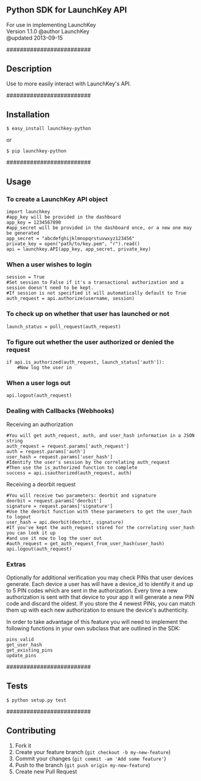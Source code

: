 ## Python SDK for LaunchKey API 
For use in implementing LaunchKey  
Version 1.1.0
@author LaunchKey  
@updated 2013-09-15

#########################
## Description

Use to more easily interact with LaunchKey's API.

#########################
## Installation

    $ easy_install launchkey-python
or  

    $ pip launchkey-python

#########################
## Usage

### To create a LaunchKey API object
    
    import launchkey
    #app_key will be provided in the dashboard
    app_key = 1234567890 
    #app_secret will be provided in the dashboard once, or a new one may be generated
    app_secret = "abcdefghijklmnopqrstuvwxyz123456"
    private_key = open("path/to/key.pem", "r").read()
    api = launchkey.API(app_key, app_secret, private_key)


### When a user wishes to login

    session = True
    #Set session to False if it's a transactional authorization and a session doesn't need to be kept.
    #If session is not specified it will automatically default to True
    auth_request = api.authorize(username, session)


### To check up on whether that user has launched or not

    launch_status = poll_request(auth_request)


### To figure out whether the user authorized or denied the request

    if api.is_authorized(auth_request, launch_status['auth']):
        #Now log the user in


### When a user logs out

    api.logout(auth_request)
    
### Dealing with Callbacks (Webhooks)

Receiving an authorization

    #You will get auth_request, auth, and user_hash information in a JSON string
    auth_request = request.params['auth_request']
    auth = request.params['auth']
    user_hash = request.params['user_hash']
    #Identify the user's session by the correlating auth_request
    #Then use the is_authorized function to complete
    success = api.isauthorized(auth_request, auth)
    
    
Receiving a deorbit request

    #You will receive two parameters: deorbit and signature
    deorbit = request.params['deorbit']
    signature = request.params['signature']
    #Use the deorbit function with these parameters to get the user_hash to logout
    user_hash = api.deorbit(deorbit, signature)
    #If you've kept the auth_request stored for the correlating user_hash you can look it up
    #and use it now to log the user out
    #auth_request = get_auth_request_from_user_hash(user_hash)
    api.logout(auth_request)
    
### Extras

Optionally for additional verification you may check PINs that user devices generate. Each device a user has will have a device_id to identify it and up to 5 PIN codes which are sent in the authorization. Every time a new authorization is sent with that device to your app it will generate a new PIN code and discard the oldest. If you store the 4 newest PINs, you can match them up with each new authorization to ensure the device's authenticity.

In order to take advantage of this feature you will need to implement the following functions in your own subclass that are outlined in the SDK:

    pins_valid
    get_user_hash
    get_existing_pins
    update_pins
    

#########################
## Tests

    $ python setup.py test
    
#########################

## Contributing

1. Fork it
2. Create your feature branch (`git checkout -b my-new-feature`)
3. Commit your changes (`git commit -am 'Add some feature'`)
4. Push to the branch (`git push origin my-new-feature`)
5. Create new Pull Request
